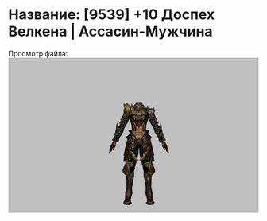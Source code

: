 # Название: [9539] +10 Доспех Велкена | Ассасин-Мужчина

Просмотр файла:
![p060021.png](p060021.png)